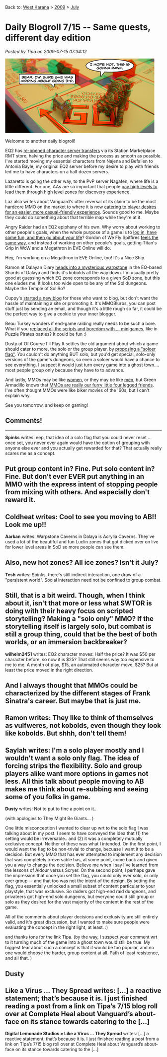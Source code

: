 Back to: [West Karana](/posts/westkarana.md) > [2009](/posts/2009/westkarana.md) > [July](./westkarana.md)
# Daily Blogroll 7/15 -- Same quests, different day edition

*Posted by Tipa on 2009-07-15 07:34:12*

![Now, where did I put my red-blue glasses...](../../../uploads/2009/07/aim3d.jpg "Now, where did I put my red-blue glasses...")

Welcome to another daily blogroll!

EQ2 has [re-opened character server transfers](http://mmoquests.com/2009/07/15/character-transfer-potions-are-a-go/) via its Station Marketplace RMT store, halving the price and making the process as smooth as possible. I've started moving my essential characters from Najena and Befallen to Antonia Bayle, my original EQ2 server before my desire to play with friends led me to have characters on a half dozen servers. 

Lazaretto is going the other way, to the PvP server Nagafen, where life is a little different. For one, AAs are so important that people [pay high levels to lead them through high level zones for discovery experience](http://www.completeheal.com/?p=1387). 

Laz also writes about Vanguard's utter reversal of its claim to be the most hardcore MMO on the market to where it is now [catering to player desires for an easier, more casual-friendly experience](http://www.completeheal.com/?p=1371). Sounds good to me. Maybe they could do something about that terrible map while they're at it.

Angry Raider had an EQ2 epiphany of his own. Why worry about working to other people's goals, when the whole purpose of a game is to [log in, have some fun, and then go about your life](http://www.angryraider.com/archives/133)? Gordon of We Fly Spitfires [feels the same way](http://blog.weflyspitfires.com/2009/07/14/defining-goals/), and instead of working on other people's goals, getting Titan's Grip in WoW and a Megathron in EVE Online will do.

Hey, I'm working on a Megathron in EVE Online, too! It's a Nice Ship.

Ramon at Dalayan Diary [heads into a mysterious warpstone](http://dalayan.wordpress.com/2009/07/15/warpstone/) in the EQ-based Shards of Dalaya and finds it's kobolds all the way down. I'm usually pretty good at guessing which EQ zone corresponds to a given SoD zone, but this one eludes me. It looks too wide open to be any of the Sol dungeons. Maybe the Temple of Sol Ro?

Cuppy's [started a new blog](http://mmoblurbs.com/) for those who want to blog, but don't want the hassle of maintaining a site or promoting it. It's MMOBlurbs, you can post stuff just by sending an email, and though it's a little rough so far, it could be the perfect way to give a cookie to your inner blogger.

Beau Turkey wonders if end-game raiding really needs to be such a bore. What if you [replaced all the scripts and boredom with ... minigames](http://epicdolls.com/beauturkey/?p=1794), like in Puzzle Pirates battles? It could be fun :)

Dusty of Of Course I'll Play It settles the old argument about which a game should cater to more, the solo or the group player, by [proposing a "soloer flag"](http://ofcourseillplayit.com/?p=249). You couldn't do anything BUT solo, but you'd get special, solo-only versions of the game's dungeons, so even a soloer would have a chance to see everything. I suspect it would just turn every game into a ghost town.... most people group only because they have to to advance.

And lastly, MMOs may be like [women](http://blog.weflyspitfires.com/2009/07/12/mmorpgs-are-a-lot-like-women/), or they may be like [men](http://divagoth.com/2009/07/12/why-mmos-are-like-men-a-reply/), but Green Armadillo knows that [MMOs are really our furry little four legged friends](http://playervsdeveloper.blogspot.com/2009/07/why-mmorpgs-are-like-dogs.html). I've often thought MMOs were like biker movies of the '60s, but I can't explain why.

See you tomorrow, and keep on gaming!

## Comments!
---
**Spinks** writes: eep, that idea of a solo flag that you could never reset ... once set, you never ever again would have the option of grouping with anyone else ever and you actually get rewarded for that? That actually really scares me as a concept.

Put group content in? Fine. Put solo content in? Fine. But don't ever EVER put anything in an MMO with the express intent of stopping people from mixing with others. And especially don't reward it.
---
**Coldheat** writes: Cool to see you moving to AB!! Look me up!!
---
**Aarkan** writes: Warpstone Caverns in Dalaya is Acrylia Caverns. They've used a lot of the beautiful and fun Luclin zones that got dicked over on live for lower level areas in SoD so more people can see them.

Also, new hot zones? All ice zones? Isn't it July?
---
**Tesh** writes: Spinks, there's still indirect interaction, one draw of a "persistent world". Social interaction need not be confined to group combat.

Still, that is a bit weird. Though, when I think about it, isn't that more or less what SWTOR is doing with their heavy focus on scripted storytelling? Making a "solo only" MMO? If the storytelling itself is largely solo, but combat is still a group thing, could that be the best of both worlds, or an immersion backbreaker?
---
**wilhelm2451** writes: EQ2 character moves: Half the price? It was $50 per character before, so now it is $25? That still seems way too expensive to me to me. A month of play, $15, an automated character move, $25? But at least the price moved in the right direction.

And I always thought that MMOs could be characterized by the different stages of Frank Sinatra's career. But maybe that is just me.
---
**Ramon** writes: They like to think of themselves as vulfweres, not kobolds, even though they look like kobolds. But shhh, don't tell them!
---
**Saylah** writes: I'm a solo player mostly and I wouldn't want a solo only flag. The idea of forcing strips the flexibility. Solo and group players alike want more options in games not less. All this talk about people moving to AB makes me think about re-subbing and seeing some of you folks in game.
---
**Dusty** writes: Not to put to fine a point on it.. 

(with apologies to They Might Be Giants... ) 

One little misconception I wanted to clear up wrt to the solo flag I was talking about in my post. I seem to have conveyed the idea that (1) the setting would be irreversable.. and (2) it was a completely mutually exclusive concept. Neither of these was what I intended. On the first point, I would want the flag to be non-trivial to change, becuase I want it to be a decision. But every MMO that has ever attempted to implement any decision that was completely irreversable has, at some point, come back and given you a way to change the decision. Believe me when I say I've learned from the lessons of Aldour versus Scryer. On the second point, I perhaps gave the impression that once you set the flag, you could only ever solo, or only ever group -- and that too was not the intent of the design. By setting the flag, you essentially unlocked a small subset of content particular to your playstyle, that was exclusive. So raiders got high-end raid dungeons, and privateers got high-end solo dungeons, but everyone could still group or solo as they desired for the vast majority of the content in the rest of the game. 
 
All of the comments about player decisions and exclusivity are still entirely valid, and it's great discussion, but I wanted to make sure people were evaluating the concept in the right light, at least. :) 
 
and thanks tons for the link Tipa. (by the way, I suspect your comment wrt to it turning much of the game into a ghost town would still be true. My biggest fear about such a concept is that it would be too popular, and no one would choose the harder, group content at all. Path of least resistence, and all that. ) 

Dusty
---
**Like a Virus &#8230; They Spread** writes: [...] a reactive statement; that’s because it is. I just finished reading a post from a link on Tipa’s 7/15 blog roll over at Complete Heal about Vanguard’s about-face on its stance towards catering to the [...]
---
**Digital Lemonade Studios &raquo; Like a Virus &#8230; They Spread** writes: [...] a reactive statement; that’s because it is. I just finished reading a post from a link on Tipa’s 7/15 blog roll over at Complete Heal about Vanguard’s about-face on its stance towards catering to the [...]
